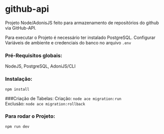 # github-api
Projeto Node/AdonisJS feito para armazenamento de repositórios do github via GitHub-API.


Para executar o Projeto é necessário ter instalado PostgreSQL.
Configurar Variáveis de ambiente e credenciais do banco no arquivo `.env`

### Pré-Requisitos globais:
NodeJS,
PostgreSQL, AdoniJS/CLI

### Instalação:
`npm install`

###Criação de Tabelas:
Criação: `node ace migration:run` <br>
Exclusão: `node ace migration:rollback`

### Para rodar o Projeto:
`npm run dev`






